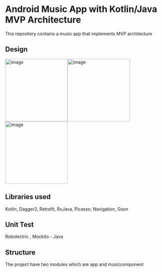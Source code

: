 # Android Music App with Kotlin/Java MVP Architecture

This repository contains a music app that implements MVP architecture
 

## Design

  
 <img src="https://github.com/melikeey/Music-Melikeey/blob/master/ss/ss1.png" width="200" alt="image"/><img src="https://github.com/melikeey/Music-Melikeey/blob/master/ss/ss2.png" width="200" alt="image"/><img src="https://github.com/melikeey/Music-Melikeey/blob/master/ss/ss3.png" width="200" alt="image"/>


## Libraries used

 Kotlin, Dagger2, Retrofit, RxJava, Picasso, Navigation, Gson
 
 ## Unit Test
 
 Robolectric , Mockito - Java
 
 
 ## Structure
 
The project have two modules which are app and musiccomponent

